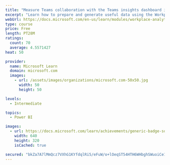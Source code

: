 ```yaml
---
title: "Measure Teams collaboration with the Teams insights dashboard in Workplace Analytics"
excerpt: "Learn how to prepare and generate useful data using the Workplace Analytics Power BI Teams insights dashboard.  Analyze Microsoft Teams adoption trends from the populated reports."
webUrl: https://docs.microsoft.com/en-us/learn/modules/workplace-analytics-teams-insights/
type: course
price: Free
length: PT28M
ratings:
  count: 70
  average: 4.5571427
heat: 50

provider:
  name: Microsoft Learn
  domain: microsoft.com
  images:
    - url: /assets/images/organizations/microsoft.com-50x50.jpg
      width: 50
      height: 50

levels:
  - Intermediate

topics:
  - Power BI

images:
  - url: https://docs.microsoft.com/learn/achievements/generic-badge-social.png
    width: 640
    height: 320
    isCached: true

secured: "bkZa7A7lMmQcz7VXhG1KYfdqlRi5/eFuW/o+lOeqST54HTH6WHbghSWuoiCe1MmXiUEbWi0biw+/YbweWrOonV+dZpIY8HQ6QBMgFOQTyZyQV/vy8JVjewRIcvkTDOddEc3D7bHyw0plhqYt2Sg9t7dUUw/zr578DstlreEru5Fyb1o7yP37aOde0iMy5Zrqr2sSxmhFXyGGqggXeOj5kqJq/hf2WzJmCwHBFkiGc2p9OPggI3JCbHj0ABOWFQ1XAvQYBLXmSZMPZPe3trv14z1t2wHwgXb9B/OJen2OTdqGgeZZ8V8sggTi37li5cvYYyZMsb8fp6WjxXxDNLftzqAznmMsOyZt/2z1hkNMBfHONzOuwqu1CsmQQ6H4WY7SzqtNAXYOYkj3VWUHd2TIXGZcQeLMpLHDnCq7BMaGXx0=;meGupEWmlkgc3kxYmAgM2g=="
---
```


